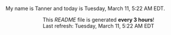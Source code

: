 My name is Tanner and today is Tuesday, March 11, 5:22 AM EDT.

<p align="center">This <i>README</i> file is generated <b>every 3 hours</b>!</br>Last refresh: Tuesday, March 11, 5:22 AM EDT<br /></p>
